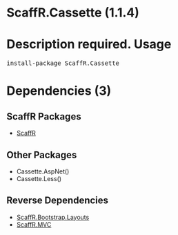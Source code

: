 ﻿ScaffR.Cassette (1.1.4)
======
Description required.
Usage
======
<pre>install-package ScaffR.Cassette</pre>
Dependencies (3)
=====

ScaffR Packages
------
* [ScaffR](https://github.com/wcpro/ScaffR/tree/master/src/ScaffR)

Other Packages
------
* Cassette.AspNet()
* Cassette.Less()

Reverse Dependencies
-----
* [ScaffR.Bootstrap.Layouts](https://github.com/wcpro/ScaffR/tree/master/src/ScaffR.Bootstrap.Layouts)
* [ScaffR.MVC](https://github.com/wcpro/ScaffR/tree/master/src/ScaffR.MVC)
